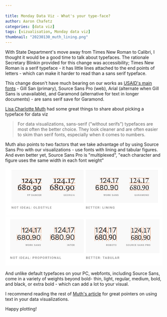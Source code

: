 ```yaml
---

title: Monday Data Viz - What's your type-face?
author: Aaron Chafetz
categories: [data viz]
tags: [vizualisation, Monday data viz]
thumbnail: "20230130_muth_lining.png"
---
```


With State Department's move away from Times New Roman to Calibri, I thought it would be a good time to talk about typefaces. The rationale Secretary Blinkin provided for this change was accessibility; Times New Roman is a serif typeface - it has little lines attached to the end points of letters - which can make it harder to read than a sans serif typeface.

This change doesn't have much bearing on our works as [USAID's main fonts](https://www.usaid.gov/sites/default/files/2022-05/USAID_GSM-02_04_2020.pdf) - Gill San (primary), Source Sans Pro (web), Arial (alternate when Gill Sans is unavailable), and Garamond (alternative for text in longer documents) - are sans serif save for Garamond.

[Lisa Charlotte Muth](https://blog.datawrapper.de/fonts-for-data-visualization/) had some great things to share about picking a typeface for data viz

> For data visualizations, sans-serif (”without serifs”) typefaces are most often the better choice. They look cleaner and are often easier to skim than serif fonts, especially when it comes to numbers.

Muth also points to two factors that we take advantage of by using Source Sans Pro with our visualizations - use fonts with lining and tabular figures. And even better yet, Source Sans Pro is "multiplexed", "each character and figure uses the same width in each font weight"

![text lining](/assets/images/posts/20230130_muth_lining.png)
![tabular text](/assets/images/posts/20230130_muth_tabular.png)

And unlike default typefaces on your PC, webfonts, including Source Sans, come in a variety of weights beyond bold- thin, light, regular, medium, bold, and black, or extra bold - which can add a lot to your visual.

I recommend reading the rest of [Muth's article](https://blog.datawrapper.de/fonts-for-data-visualization/) for great pointers on using text in your data visualizations.

Happy plotting!